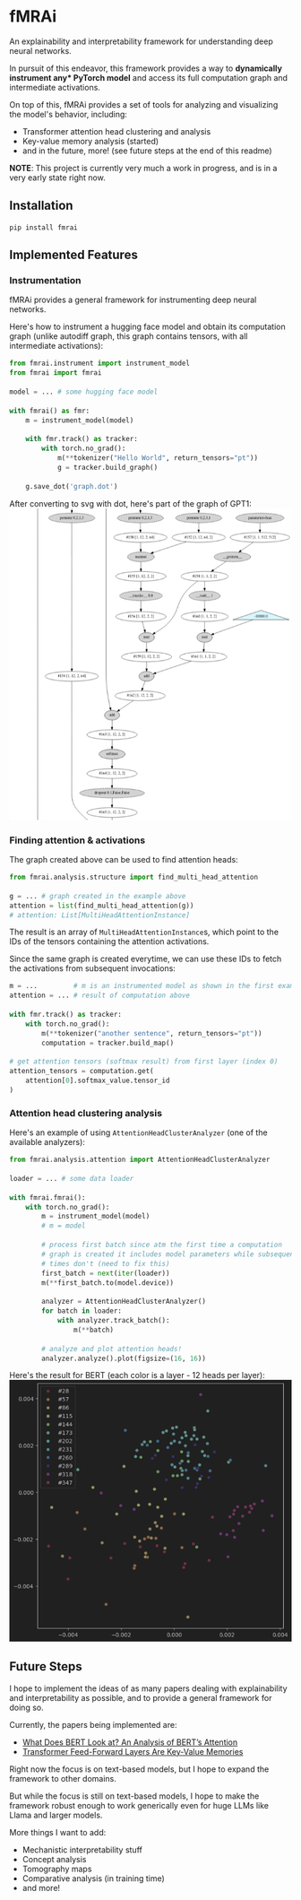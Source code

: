 # fMRAi

An explainability and interpretability framework for understanding deep neural networks.

In pursuit of this endeavor, this framework provides a way to **dynamically instrument any\* PyTorch model** and access its full computation graph and intermediate activations.

On top of this, fMRAi provides a set of tools for analyzing and visualizing the model's behavior, including:
* Transformer attention head clustering and analysis
* Key-value memory analysis (started)
* and in the future, more! (see future steps at the end of this readme)

**NOTE**: This project is currently very much a work in progress, and is in a very early state right now.

## Installation

```
pip install fmrai
```

## Implemented Features

### Instrumentation

fMRAi provides a general framework for instrumenting deep neural networks.

Here's how to instrument a hugging face model and obtain its computation graph (unlike autodiff graph, this graph contains tensors, with all intermediate activations):
```python
from fmrai.instrument import instrument_model
from fmrai import fmrai

model = ... # some hugging face model

with fmrai() as fmr:
    m = instrument_model(model)

    with fmr.track() as tracker:
        with torch.no_grad():
            m(**tokenizer("Hello World", return_tensors="pt"))
            g = tracker.build_graph()

    g.save_dot('graph.dot')
```

After converting to svg with dot, here's part of the graph of GPT1:
![GPT1 graph](./etc/images/gpt1_graph.png)

### Finding attention & activations

The graph created above can be used to find attention heads:
```python
from fmrai.analysis.structure import find_multi_head_attention

g = ... # graph created in the example above
attention = list(find_multi_head_attention(g))
# attention: List[MultiHeadAttentionInstance]
```

The result is an array of `MultiHeadAttentionInstance`s, which point to the IDs of the tensors containing the attention activations.

Since the same graph is created everytime, we can use these IDs to fetch the activations from subsequent invocations:

```python
m = ...         # m is an instrumented model as shown in the first example
attention = ... # result of computation above

with fmr.track() as tracker:
    with torch.no_grad():
        m(**tokenizer("another sentence", return_tensors="pt"))
        computation = tracker.build_map()
        
# get attention tensors (softmax result) from first layer (index 0)
attention_tensors = computation.get(
    attention[0].softmax_value.tensor_id
)
```

### Attention head clustering analysis

Here's an example of using `AttentionHeadClusterAnalyzer` (one of the available analyzers):

```python
from fmrai.analysis.attention import AttentionHeadClusterAnalyzer

loader = ... # some data loader

with fmrai.fmrai():
    with torch.no_grad():
        m = instrument_model(model)
        # m = model

        # process first batch since atm the first time a computation
        # graph is created it includes model parameters while subsequent
        # times don't (need to fix this)
        first_batch = next(iter(loader))
        m(**first_batch.to(model.device))

        analyzer = AttentionHeadClusterAnalyzer()
        for batch in loader:
            with analyzer.track_batch():
                m(**batch)

        # analyze and plot attention heads!
        analyzer.analyze().plot(figsize=(16, 16))
```

Here's the result for BERT (each color is a layer - 12 heads per layer):
![BERT attention head clustering](./etc/images/bert_attention_heads.png)

## Future Steps

I hope to implement the ideas of as many papers dealing with explainability and interpretability as possible, and to provide a general framework for doing so.

Currently, the papers being implemented are:
* [What Does BERT Look at? An Analysis of BERT’s Attention](https://arxiv.org/abs/1906.04341)
* [Transformer Feed-Forward Layers Are Key-Value Memories](https://arxiv.org/abs/2012.14913)

Right now the focus is on text-based models, but I hope to expand the framework to other domains.

But while the focus is still on text-based models, I hope to make the framework robust enough to work generically even for huge LLMs like Llama and larger models.

More things I want to add:
* Mechanistic interpretability stuff
* Concept analysis
* Tomography maps
* Comparative analysis (in training time)
* and more!

